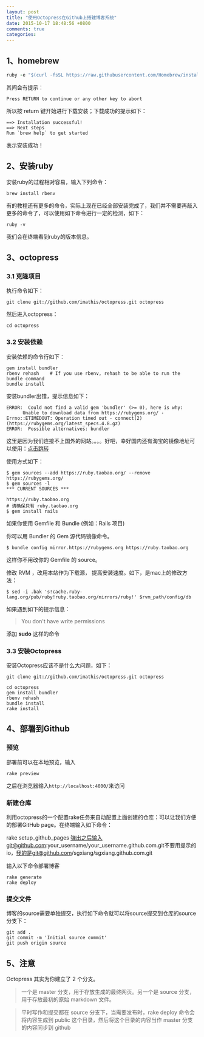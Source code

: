 ```yaml
---
layout: post
title: "使用Octopress在Github上搭建博客系统"
date: 2015-10-17 18:48:56 +0800
comments: true
categories: 
---
```



## 1、homebrew

```ruby
ruby -e "$(curl -fsSL https://raw.githubusercontent.com/Homebrew/install/master/install)"
```

其间会有提示：

```
Press RETURN to continue or any other key to abort
```

所以按 return 键开始进行下载安装；下载成功的提示如下：

```
==> Installation successful!
==> Next steps
Run `brew help` to get started
```

表示安装成功！


## 2、安装ruby

安装ruby的过程相对容易，输入下列命令：

```
brew install rbenv
```
有的教程还有更多的命令，实际上现在已经全部安装完成了，我们并不需要再敲入更多的命令了，可以使用如下命令进行一定的检测，如下：

```
ruby -v
```
我们会在终端看到ruby的版本信息。

<!--more-->

## 3、octopress

### 3.1 克隆项目

执行命令如下：

```
git clone git://github.com/imathis/octopress.git octopress
```

然后进入octopress：

```
cd octopress
```


### 3.2 安装依赖

安装依赖的命令行如下：

```
gem install bundler
rbenv rehash    # If you use rbenv, rehash to be able to run the bundle command
bundle install
```

安装bundler出错，提示信息如下：

```
ERROR:  Could not find a valid gem 'bundler' (>= 0), here is why:
      Unable to download data from https://rubygems.org/ - Errno::ETIMEDOUT: Operation timed out - connect(2) (https://rubygems.org/latest_specs.4.8.gz)
ERROR:  Possible alternatives: bundler
```

这里是因为我们连接不上国外的网站。。。。好吧，幸好国内还有淘宝的镜像地址可以使用：[点击跳转](https://ruby.taobao.org)

使用方式如下：

```
$ gem sources --add https://ruby.taobao.org/ --remove https://rubygems.org/
$ gem sources -l
*** CURRENT SOURCES ***

https://ruby.taobao.org
# 请确保只有 ruby.taobao.org
$ gem install rails
```

如果你使用 Gemfile 和 Bundle (例如：Rails 项目)

你可以用 Bundler 的 Gem 源代码镜像命令。

```
$ bundle config mirror.https://rubygems.org https://ruby.taobao.org
```
这样你不用改你的 Gemfile 的 source。

修改 RVM ，改用本站作为下载源， 提高安装速度。如下，是mac上的修改方法：

```
$ sed -i .bak 's!cache.ruby-lang.org/pub/ruby!ruby.taobao.org/mirrors/ruby!' $rvm_path/config/db
```


如果遇到如下的提示信息：
> You don't have write permissions

添加 **sudo** 这样的命令

### 3.3 安装Octopress

安装Octopress应该不是什么大问题，如下：

```
git clone git://github.com/imathis/octopress.git octopress

cd octopress
gem install bundler
rbenv rehash
bundle install
rake install
```


## 4、部署到Github

### 预览
部署前可以在本地预览，输入

```
rake preview
```

之后在浏览器输入`http://localhost:4000/`来访问

### 新建仓库

利用octopress的一个配置rake任务来自动配置上面创建的仓库：可以让我们方便的部署GitHub page。在终端输入如下命令：

rake setup_github_pages
弹出之后输入git@github.com:your_username/your_username.github.com.git不要用提示的io，我的是git@github.com/sgxiang/sgxiang.github.com.git

输入以下命令部署博客

```
rake generate
rake deploy
```

### 提交文件

博客的source需要单独提交，执行如下命令就可以将source提交到仓库的source分支下：
```
git add .
git commit -m 'Initial source commit'
git push origin source
```

## 5、注意

Octopress 其实为你建立了 2 个分支。
> 一个是 master 分支，用于存放生成的最终网页。另一个是 source 分支，用于存放最初的原始 markdown 文件。

> 平时写作和提交都在 source 分支下，当需要发布时，rake deploy 命令会将内容生成到 public 这个目录，然后将这个目录的内容当作 master 分支的内容同步到 github 




